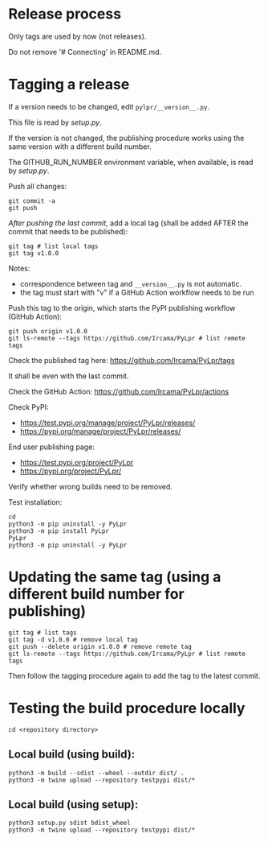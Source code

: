 # Release process

Only tags are used by now (not releases).

Do not remove '# Connecting' in README.md.

# Tagging a release

If a version needs to be changed, edit `pylpr/__version__.py`.

This file is read by *setup.py*.

If the version is not changed, the publishing procedure works using the same version with a different build number.

The GITHUB_RUN_NUMBER environment variable, when available, is read by *setup.py*.

Push all changes:

```shell
git commit -a
git push
```

_After pushing the last commit_, add a local tag (shall be added AFTER the commit that needs to be published):

```shell
git tag # list local tags
git tag v1.0.0
```

Notes:

- correspondence between tag and `__version__.py` is not automatic.
- the tag must start with "v" if a GitHub Action workflow needs to be run

Push this tag to the origin, which starts the PyPI publishing workflow (GitHub Action):

```shell
git push origin v1.0.0
git ls-remote --tags https://github.com/Ircama/PyLpr # list remote tags
```

Check the published tag here: https://github.com/Ircama/PyLpr/tags

It shall be even with the last commit.

Check the GitHub Action: https://github.com/Ircama/PyLpr/actions

Check PyPI:

- https://test.pypi.org/manage/project/PyLpr/releases/
- https://pypi.org/manage/project/PyLpr/releases/

End user publishing page:

- https://test.pypi.org/project/PyLpr
- https://pypi.org/project/PyLpr/

Verify whether wrong builds need to be removed.

Test installation:

```shell
cd
python3 -m pip uninstall -y PyLpr
python3 -m pip install PyLpr
PyLpr
python3 -m pip uninstall -y PyLpr
```

# Updating the same tag (using a different build number for publishing)

```shell
git tag # list tags
git tag -d v1.0.0 # remove local tag
git push --delete origin v1.0.0 # remove remote tag
git ls-remote --tags https://github.com/Ircama/PyLpr # list remote tags
```

Then follow the tagging procedure again to add the tag to the latest commit.

# Testing the build procedure locally

```shell
cd <repository directory>
```

## Local build (using build):

```shell
python3 -m build --sdist --wheel --outdir dist/ .
python3 -m twine upload --repository testpypi dist/*
```

## Local build (using setup):

```shell
python3 setup.py sdist bdist_wheel
python3 -m twine upload --repository testpypi dist/*
```
